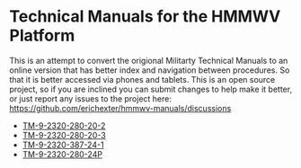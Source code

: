 # Technical Manuals for the HMMWV Platform

This is an attempt to convert the origional Militarty Technical Manuals to an online version that has better index and navigation between procedures. So that it is better accessed via phones and tablets. This is an open source project, so if you are inclined you can submit changes to help make it better, or just report any issues to the project here: https://github.com/erichexter/hmmwv-manuals/discussions

- [TM-9-2320-280-20-2](TM-9-2320-280-20-2/TM-9-2320-280-20-2.md)
- [TM-9-2320-280-20-3](TM-9-2320-280-20-3/TM-9-2320-280-20-3.md)
- [TM-9-2320-387-24-1](TM-9-2320-387-24-1/TM-9-2320-387-24-1.md)
- [TM-9-2320-280-24P](TM-9-2320-280-24P/TM-9-2320-280-24P.md)

